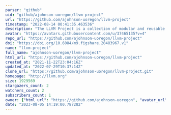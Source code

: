 ```yaml
---
parser: "github"
uid: "github/ajohnson-uoregon/llvm-project"
url: "https://github.com/ajohnson-uoregon/llvm-project"
timestamp: "2022-08-14 00:41:35.463536"
description: "The LLVM Project is a collection of modular and reusable compiler and toolchain technologies. Note: the repository does not accept github pull requests at this moment. Please submit your patches at http://reviews.llvm.org."
avatar: "https://avatars.githubusercontent.com/u/37465135?v=4"
repo_url: "https://github.com/ajohnson-uoregon/llvm-project"
doi: "https://doi.org/10.6084/m9.figshare.20483967.v1"
name: "llvm-project"
full_name: "ajohnson-uoregon/llvm-project"
html_url: "https://github.com/ajohnson-uoregon/llvm-project"
created_at: "2021-11-22T23:04:16Z"
updated_at: "2022-07-29T10:37:14Z"
clone_url: "https://github.com/ajohnson-uoregon/llvm-project.git"
homepage: "http://llvm.org"
size: 1929569
stargazers_count: 2
watchers_count: 2
subscribers_count: 1
owner: {"html_url": "https://github.com/ajohnson-uoregon", "avatar_url": "https://avatars.githubusercontent.com/u/37465135?v=4", "login": "ajohnson-uoregon", "type": "User"}
date: "2023-08-05 14:19:00.787282"
---
```

